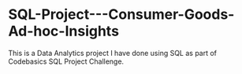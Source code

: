 # SQL-Project---Consumer-Goods-Ad-hoc-Insights
This is a Data Analytics project I have done using SQL as part of Codebasics SQL Project Challenge.
